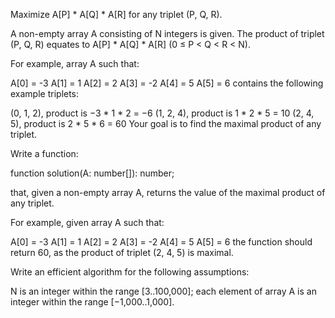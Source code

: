 Maximize A[P] * A[Q] * A[R] for any triplet (P, Q, R).

A non-empty array A consisting of N integers is given. The product of triplet (P, Q, R) equates to A[P] * A[Q] * A[R] (0 ≤ P < Q < R < N).

For example, array A such that:

A[0] = -3
A[1] = 1
A[2] = 2
A[3] = -2
A[4] = 5
A[5] = 6
contains the following example triplets:

(0, 1, 2), product is −3 * 1 * 2 = −6
(1, 2, 4), product is 1 * 2 * 5 = 10
(2, 4, 5), product is 2 * 5 * 6 = 60
Your goal is to find the maximal product of any triplet.

Write a function:

function solution(A: number[]): number;

that, given a non-empty array A, returns the value of the maximal product of any triplet.

For example, given array A such that:

A[0] = -3
A[1] = 1
A[2] = 2
A[3] = -2
A[4] = 5
A[5] = 6
the function should return 60, as the product of triplet (2, 4, 5) is maximal.

Write an efficient algorithm for the following assumptions:

N is an integer within the range [3..100,000];
each element of array A is an integer within the range [−1,000..1,000].